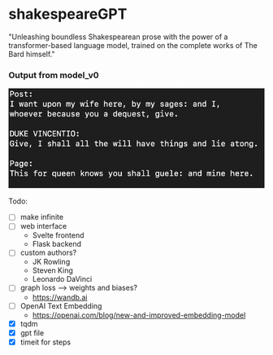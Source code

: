 # shakespeareGPT

"Unleashing boundless Shakespearean prose with the power of a transformer-based language model, trained on the complete works of The Bard himself."

### Output from model_v0

![v4 output](v4_output.png)

Todo:
- [ ] make infinite
- [ ] web interface
    - Svelte frontend
    - Flask backend
- [ ] custom authors?
    - JK Rowling
    - Steven King
    - Leonardo DaVinci
- [ ] graph loss --> weights and biases?
    - https://wandb.ai
- [ ] OpenAI Text Embedding
    - https://openai.com/blog/new-and-improved-embedding-model
- [x] tqdm
- [x] gpt file
- [x] timeit for steps
